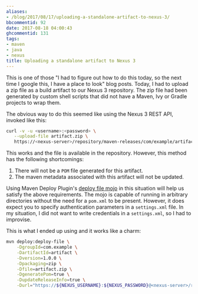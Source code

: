 ```yaml
---
aliases:
- /blog/2017/08/17/uploading-a-standalone-artifact-to-nexus-3/
bbcommentid: 92
date: 2017-08-18 04:00:43
ghcommentid: 131
tags:
- maven
- java
- nexus
title: Uploading a standalone artifact to Nexus 3
---
```


This is one of those "I had to figure out how to do this today, so the next time I google this, I have a place to look" blog posts.
Today, I had to upload a zip file as a build artifact to our Nexus 3 repository. The zip file had been generated by custom shell scripts that did not have a Maven, Ivy or Gradle projects to wrap them.

The obvious way to do this seemed like using the Nexus 3 REST API, invoked like this:

```bash
curl -v -u <username>:<password> \
   --upload-file artifact.zip \
   https://<nexus-server>/repository/maven-releases/com/example/artifact/1.0.0/artifact-1.0.0.zip
```

This works and the file is available in the repository. However, this method has the following shortcomings:

1. There will not be a `POM` file generated for this artifact.
1. The maven metadata associated with this artifact will not be updated.

Using Maven Deploy Plugin's [deploy file mojo](http://maven.apache.org/plugins/maven-deploy-plugin/deploy-file-mojo.html) in this situation will help us satisfy the above requirements. The mojo is capable of running in arbitrary directories without the need for a `pom.xml` to be present. However, it does expect you to specify authentication parameters in a `settings.xml` file. In my situation, I did not want to write credentials in a `settings.xml`, so I had to improvise.

This is what I ended up using and it works like a charm:

```bash
mvn deploy:deploy-file \
    -DgroupId=com.example \
    -DartifactId=artifact \
    -Dversion=1.0.0 \
    -Dpackaging=zip \
    -Dfile=artifact.zip \
    -DgeneratePom=true \
    -DupdateReleaseInfo=true \
    -Durl="https://${NEXUS_USERNAME}:${NEXUS_PASSWORD}@<nexus-server>/repository/maven-releases/"
```